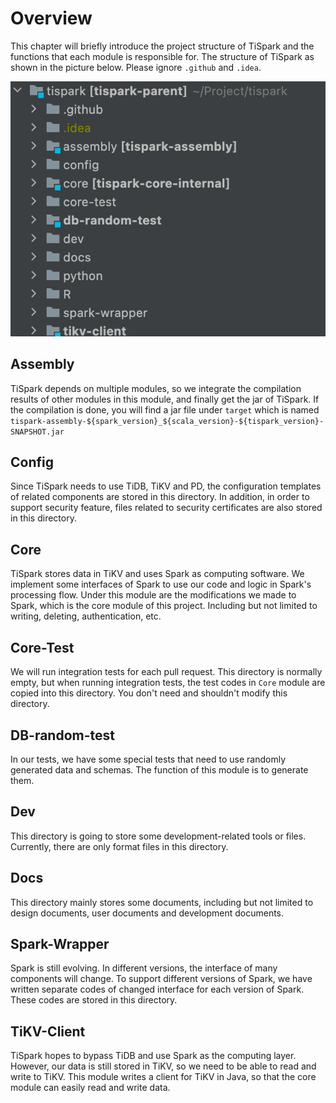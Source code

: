 # Overview
This chapter will briefly introduce the project structure of TiSpark and the functions that each module is responsible for.
The structure of TiSpark as shown in the picture below.
Please ignore `.github` and `.idea`.
 
![overview](../pics/overview.png)
## Assembly
TiSpark depends on multiple modules, so we integrate the compilation results of other modules in this module,
and finally get the jar of TiSpark. If the compilation is done, you will find a jar file under `target` which is named `tispark-assembly-${spark_version}_${scala_version}-${tispark_version}-SNAPSHOT.jar`
## Config
Since TiSpark needs to use TiDB, TiKV and PD, the configuration templates of related components are stored in this directory.
In addition, in order to support security feature, files related to security certificates are also stored in this directory.
## Core
TiSpark stores data in TiKV and uses Spark as computing software. 
We implement some interfaces of Spark to use our code and logic in Spark's processing flow. Under this module are the modifications we made to Spark, which is the core module of this project.
Including but not limited to writing, deleting, authentication, etc.
## Core-Test
We will run integration tests for each pull request.
This directory is normally empty, but when running integration tests, the test codes in `Core` module are copied into this directory. 
You don't need and shouldn't modify this directory.
## DB-random-test
In our tests, we have some special tests that need to use randomly generated data and schemas.
The function of this module is to generate them.
## Dev
This directory is going to store some development-related tools or files.
Currently, there are only format files in this directory.
## Docs
This directory mainly stores some documents, including but not limited to design documents, user documents and development documents.
## Spark-Wrapper
Spark is still evolving. In different versions, the interface of many components will change.
To support different versions of Spark, we have written separate codes of changed interface for each version of Spark.
These codes are stored in this directory.
## TiKV-Client
TiSpark hopes to bypass TiDB and use Spark as the computing layer. 
However, our data is still stored in TiKV, so we need to be able to read and write to TiKV.
This module writes a client for TiKV in Java, so that the core module can easily read and write data.
